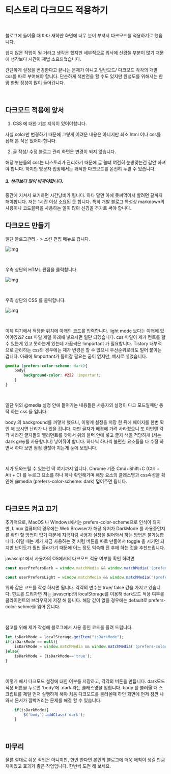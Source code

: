# 티스토리 다크모드 적용하기

​	

블로그에 들어올 때 마다 새하얀 화면에 너무 눈이 부셔서 다크모드를 적용하기로 했습니다.

쉽지 않은 작업이 될 거라고 생각은 했지만 세부적으로 워낙에 신경쓸 부분이 많기 때문에 생각보다 시간이 제법 소요되었습니다.

간단하게 설정을 변경한다고 끝나는 문제가 아니고 일반모드/ 다크모드 각각의 개별 css를 따로 부여해야 합니다. 단순하게 색반전을 할 수도 있지만 완성도를 위해서는 한땀 한땀 정성이 많이 들어갑니다.

​	 

## 다크모드 적용에 앞서

1. CSS 에 대한 기본 지식이 있어야합니다.

사실 color만 변경하기 때문에 그렇게 어려운 내용은 아니지만 최소 html 이나 css를 접해 본 적은 있어야 합니다.

2. 글 작성/ 수정 블로그 관리 화면은 변경이 되지 않습니다.

해당 부분들의 css는 티스토리가 관리하기 때문에 글 쓸떄 여전히 눈뽕맞는건 감안 하셔야 합니다. 하지만 방문자 입장에서는 쾌적한 다크모드를 온전히 누릘 수 있습니다.

##### 3. 생각보다 많이 바꿔야합니다.

중간에 지쳐서 포기하면 시간낭비가 됩니다. 하다 말면 아에 못써먹어서 할려면 끝까지 해야합니다. 저는 1시간 이상 소요된 듯 합니다. 특히 개발 블로그 특성상 markdown의 사용이나 코드블럭을 사용하는 일이 많아 신경을 추가로 써야 합니다.

 

## 다크모드 만들기 

일단 블로그관리 - > 스킨 편집 메뉴로 갑니다.

![img](https://raw.githubusercontent.com/Shane-Park/markdownBlog/master/frontend/HTML-CSS/tistory-dark.assets/img.webp)

​	

우측 상단의 HTML 편집을 클릭합니다.

![img](https://raw.githubusercontent.com/Shane-Park/markdownBlog/master/frontend/HTML-CSS/tistory-dark.assets/img-16327139124842.webp)

​	

우측 상단의 CSS 를 클릭합니다.

![img](https://raw.githubusercontent.com/Shane-Park/markdownBlog/master/frontend/HTML-CSS/tistory-dark.assets/img-16327139267324.webp)

​	

이제 여기에서 적당한 위치에 아래의 코드를 입력합니다. light mode 보다는 아래에 있어야겠죠? css 파일 제일 아래에 넣으시면 일단 되겠습니다. css 파일이 제가 컨트롤 할 수 있는게 있고 못하는게 있는데 가끔씩은 !important 가 필요합니다. Tistory 내부적으로 관리하는 css의 경우에는 제가 변경은 할 수 없으니 우선순위로라도 밀어 붙이는 겁니다. 아래에 !important가 들어갈 필요는 굳이 없지만, 예시로 넣었습니다.

```css
@media (prefers-color-scheme: dark){
	body{
		background-color: #222 !important;
	}
}

```

​	

일단 위의 @media 설정 안에 들어가는 내용들은 사용자의 설정이 다크 모드일때만 동작 하는 css 들 입니다.

body 의 background를 까맣게 했으니, 이렇게 설정을 저장 한 뒤에 페이지를 한번 확인 해 보시면 난리가 나 있을 겁니다. 까만 글자가 배경에 가려 사라졌으니 또 이번엔 각각 사라진 글자들의 엘리먼트를 찾아서 위의 블럭 안에 넣고 글자 색을 적당하게 (저는 dark grey를 사용합니다) 넣어줘야 합니다. 하나씩 하나씩 불편한 요소들을 다 수정 하면서 하다 보면 점점 괜찮아 지는게 눈에 보입니다.

​	

제가 도와드릴 수 있는건 딱 여기까지 입니다. Chrome 기준 Cmd+Shift+C (Ctrl + Alt + C) 를 누르고 요소를 하나 하나 확인해가며 해당 요소의 클래스명과 css속성을 확인해 @media (prefers-color-scheme: dark) 덮어주면 됩니다.

​		

## 다크모드 켜고 끄기 

추가적으로, MacOS 나 Windows에서는 prefers-color-scheme으로 인식이 되지만, Linux 컴퓨터의 경우에는 Web Browser가 해당 유저가 DarkMode 를 사용중인지를 확인 할 방법이 없기 때문에 지금처럼 사용자 설정을 읽어와서 하는 방법은 불가능합니다. 이럴 때는 제가 지금 사용하는 것 처럼 버튼을 따로 만들어서 toggle 을 시키면 되지만 난이도가 훨씬 올라가기 때문에 어느 정도 익숙해 진 후에 하는 것을 추천드립니다.

javascipt 에서 사용자의 OS에서의 다크모드 적용 여부를 확인 하려면

```javascript
const userPrefersDark = window.matchMedia && window.matchMedia('(prefers-color-scheme: dark)').matches;

const userPrefersLight = window.matchMedia && window.matchMedia('(prefers-color-scheme: light)').matches;

```

위와 같은 코드를 작성 하시면 됩니다. 각각의 변수는 true/ false 값을 가지고 있습니다. 힌트를 드리자면 저는 javascript의 localStorage를 이용해 dark모드 적용 여부를 클라이언트의 브라우저에 저장 해 둡니다. 해당 값이 없을 경우에는 default로 prefers-color-schme을 읽어 옵니다.

​	

 참고를 위해 제가 작성해 블로그에서 사용 중인 코드를 올려 드립니다.	

```javascript
let isDarkMode = localStorage.getItem("isDarkMode");
if(isDarkMode == null){
    isDarkMode = window.matchMedia && window.matchMedia('(prefers-color-scheme: dark)').matches;
}else{
    isDarkMode = (isDarkMode=='true');
}		

```

​	

이렇게 해서 다크모드 설정에 대한 여부를 저장하고, 각각의 버튼을 만듭니다. dark모드 적용 버튼을 누르면 'body'에 .dark 라는 클래스명을 입힙니다. body 를 불러올 때 스크립트를 제일 먼저 실행하게 해야 처음 다크모드를 불러올때 하얀 화면에 먼저 잠깐 나와서 문서가 깜빡거리는 문제를 해결 할 수 있습니다.

```javascript
	if(isDarkMode){
		$('body').addClass('dark');
	}

```

​	

## 마무리

물론 절대로 쉬운 작업은 아니지만, 한번 한다면 본인의 블로그에 더욱 애착이 생길 만큼 재미있고 효과가 좋은 작업입니다. 한번씩 도전 해 보세요.

